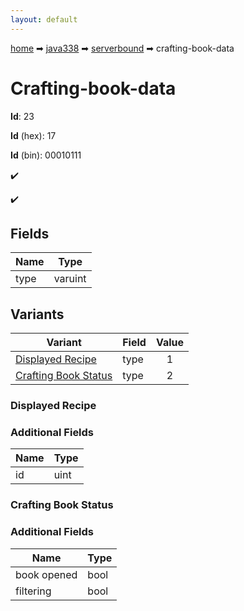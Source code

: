 ```yaml
---
layout: default
---
```


[home](/) ➡ [java338](/protocol/java338) ➡ [serverbound](/protocol/java338/serverbound) ➡ crafting-book-data

# Crafting-book-data

**Id**: 23

**Id** (hex): 17

**Id** (bin): 00010111

✔️

✔️

## Fields

Name | Type
---|---
type | varuint

## Variants

Variant | Field | Value
---|---|:---:
[Displayed Recipe](#displayed_recipe) | type | 1
[Crafting Book Status](#crafting_book_status) | type | 2

### Displayed Recipe

### Additional Fields

Name | Type
---|---
id | uint

### Crafting Book Status

### Additional Fields

Name | Type
---|---
book opened | bool
filtering | bool

